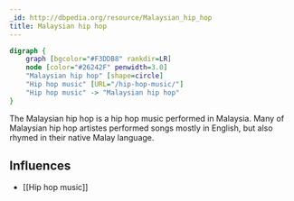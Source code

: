 ```yaml
---
_id: http://dbpedia.org/resource/Malaysian_hip_hop
title: Malaysian hip hop
---
```


```dot
digraph {
	graph [bgcolor="#F3DDB8" rankdir=LR]
	node [color="#26242F" penwidth=3.0]
	"Malaysian hip hop" [shape=circle]
	"Hip hop music" [URL="/hip-hop-music/"]
	"Hip hop music" -> "Malaysian hip hop"
}
```

The Malaysian hip hop is a hip hop music performed in Malaysia. Many of Malaysian hip hop artistes performed songs mostly in English, but also rhymed in their native Malay language.

## Influences
- [[Hip hop music]]

